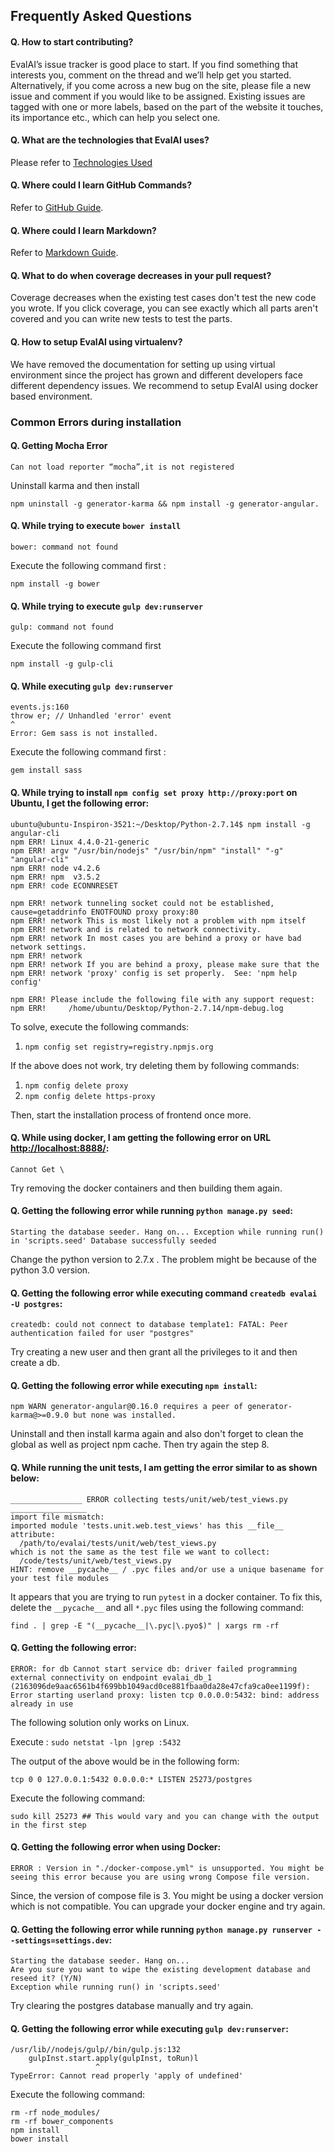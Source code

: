 ## Frequently Asked Questions

#### Q. How to start contributing?

EvalAI’s issue tracker is good place to start. If you find something that interests you, comment on the thread and we’ll help get you started.
Alternatively, if you come across a new bug on the site, please file a new issue and comment if you would like to be assigned. Existing issues are tagged with one or more labels, based on the part of the website it touches, its importance etc., which can help you select one.

#### Q. What are the technologies that EvalAI uses?

Please refer to [Technologies Used](https://evalai.readthedocs.io/en/latest/architecture.html)

#### Q. Where could I learn GitHub Commands?

Refer to [GitHub Guide](https://help.github.com/articles/git-and-github-learning-resources/).

#### Q. Where could I learn Markdown?

Refer to [Markdown Guide](https://guides.github.com/features/mastering-markdown/).

#### Q. What to do when coverage decreases in your pull request?

Coverage decreases when the existing test cases don't test the new code you wrote. If you click coverage, you can see exactly which all parts aren't covered and you can write new tests to test the parts.

#### Q. How to setup EvalAI using virtualenv?

We have removed the documentation for setting up using virtual environment since the project has grown and different developers face different dependency issues. We recommend to setup EvalAI using docker based environment.

### Common Errors during installation

#### Q. Getting Mocha Error

```
Can not load reporter “mocha”,it is not registered
```

Uninstall karma and then install

```
npm uninstall -g generator-karma && npm install -g generator-angular.
```

#### Q. While trying to execute `bower install`

```
bower: command not found
```

Execute the following command first :

```
npm install -g bower
```

#### Q. While trying to execute `gulp dev:runserver`

```
gulp: command not found
```

Execute the following command first

```
npm install -g gulp-cli
```

#### Q. While executing `gulp dev:runserver`

```
events.js:160
throw er; // Unhandled 'error' event
^
Error: Gem sass is not installed.
```

Execute the following command first :

```
gem install sass
```

#### Q. While trying to install `npm config set proxy http://proxy:port` on Ubuntu, I get the following error:

```
ubuntu@ubuntu-Inspiron-3521:~/Desktop/Python-2.7.14$ npm install -g angular-cli
npm ERR! Linux 4.4.0-21-generic
npm ERR! argv "/usr/bin/nodejs" "/usr/bin/npm" "install" "-g" "angular-cli"
npm ERR! node v4.2.6
npm ERR! npm  v3.5.2
npm ERR! code ECONNRESET

npm ERR! network tunneling socket could not be established, cause=getaddrinfo ENOTFOUND proxy proxy:80
npm ERR! network This is most likely not a problem with npm itself
npm ERR! network and is related to network connectivity.
npm ERR! network In most cases you are behind a proxy or have bad network settings.
npm ERR! network
npm ERR! network If you are behind a proxy, please make sure that the
npm ERR! network 'proxy' config is set properly.  See: 'npm help config'

npm ERR! Please include the following file with any support request:
npm ERR!     /home/ubuntu/Desktop/Python-2.7.14/npm-debug.log
```

To solve, execute the following commands:

1. `npm config set registry=registry.npmjs.org`

If the above does not work, try deleting them by following commands:

1. `npm config delete proxy`
2. `npm config delete https-proxy`

Then, start the installation process of frontend once more.

#### Q. While using docker, I am getting the following error on URL [http://localhost:8888/](http://localhost:8888/):

```
Cannot Get \
```

Try removing the docker containers and then building them again.

#### Q. Getting the following error while running `python manage.py seed`:

```
Starting the database seeder. Hang on... Exception while running run() in 'scripts.seed' Database successfully seeded
```

Change the python version to 2.7.x . The problem might be because of the python 3.0 version.

#### Q. Getting the following error while executing command `createdb evalai -U postgres`:

```
createdb: could not connect to database template1: FATAL: Peer authentication failed for user "postgres"
```

Try creating a new user and then grant all the privileges to it and then create a db.

#### Q. Getting the following error while executing `npm install`:

```
npm WARN generator-angular@0.16.0 requires a peer of generator-
karma@>=0.9.0 but none was installed.
```

Uninstall and then install karma again and also don't forget to clean the global as well as project npm cache. Then try again the step 8.

#### Q. While running the unit tests, I am getting the error similar to as shown below:

```
________________ ERROR collecting tests/unit/web/test_views.py _________________
import file mismatch:
imported module 'tests.unit.web.test_views' has this __file__ attribute:
  /path/to/evalai/tests/unit/web/test_views.py
which is not the same as the test file we want to collect:
  /code/tests/unit/web/test_views.py
HINT: remove __pycache__ / .pyc files and/or use a unique basename for your test file modules
```

It appears that you are trying to run `pytest` in a docker container. To fix this, delete the `__pycache__` and all `*.pyc` files using the following command:

`find . | grep -E "(__pycache__|\.pyc|\.pyo$)" | xargs rm -rf`

#### Q. Getting the following error:

```
ERROR: for db Cannot start service db: driver failed programming external connectivity on endpoint evalai_db_1 (2163096de9aac6561b4f699bb1049acd0ce881fbaa0da28e47cfa9ca0ee1199f): Error starting userland proxy: listen tcp 0.0.0.0:5432: bind: address already in use
```

The following solution only works on Linux.

Execute :
`sudo netstat -lpn |grep :5432`

The output of the above would be in the following form:

```
tcp 0 0 127.0.0.1:5432 0.0.0.0:* LISTEN 25273/postgres
```

Execute the following command:

```
sudo kill 25273 ## This would vary and you can change with the output in the first step
```

#### Q. Getting the following error when using Docker:

```
ERROR : Version in "./docker-compose.yml" is unsupported. You might be seeing this error because you are using wrong Compose file version.
```

Since, the version of compose file is 3. You might be using a docker version which is not compatible. You can upgrade your docker engine and try again.

#### Q. Getting the following error while running `python manage.py runserver --settings=settings.dev`:

```
Starting the database seeder. Hang on...
Are you sure you want to wipe the existing development database and reseed it? (Y/N)
Exception while running run() in 'scripts.seed'
```

Try clearing the postgres database manually and try again.

#### Q. Getting the following error while executing `gulp dev:runserver`:

```
/usr/lib//nodejs/gulp//bin/gulp.js:132
	gulpInst.start.apply(gulpInst, toRun)l
				   ^
TypeError: Cannot read properly 'apply of undefined'
```

Execute the following command:

```
rm -rf node_modules/
rm -rf bower_components
npm install
bower install
```
